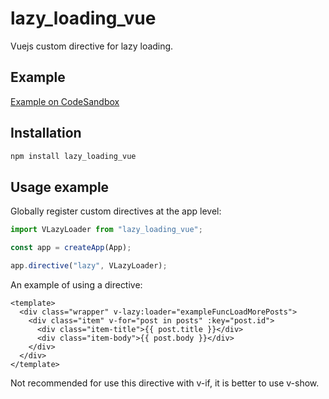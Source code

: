 # lazy_loading_vue

Vuejs custom directive for lazy loading.

## Example

[Example on CodeSandbox](https://codesandbox.io/p/github/alex-ko1/lazy-load-directive/master?workspaceId=e57cc4af-8f45-46e7-973e-c6cee935f708&file=%2FREADME.md)

## Installation

```bash
npm install lazy_loading_vue
```

## Usage example

Globally register custom directives at the app level:

```js
import VLazyLoader from "lazy_loading_vue";

const app = createApp(App);

app.directive("lazy", VLazyLoader);
```

An example of using a directive:

```vue
<template>
  <div class="wrapper" v-lazy:loader="exampleFuncLoadMorePosts">
    <div class="item" v-for="post in posts" :key="post.id">
      <div class="item-title">{{ post.title }}</div>
      <div class="item-body">{{ post.body }}</div>
    </div>
  </div>
</template>
```

Not recommended for use this directive with v-if, it is better to use v-show.
